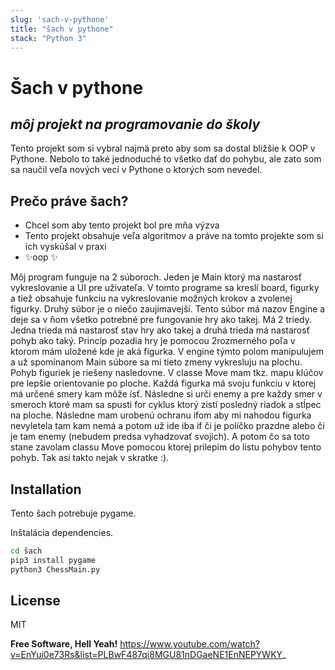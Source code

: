 ```yaml
---
slug: 'sach-v-pythone'
title: "šach v pythone"
stack: "Python 3"
---
```

# Šach v pythone
## _môj projekt na programovanie do školy_

Tento projekt som si vybral najmä preto aby som sa dostal bližšie k OOP v Pythone. Nebolo to také jednoduché to všetko dať do pohybu, ale zato som sa naučil veľa nových vecí v Pythone o ktorých som nevedel.

## Prečo práve šach?
- Chcel som aby tento projekt bol pre mňa výzva
- Tento projekt obsahuje veľa algoritmov a práve na tomto projekte som si ich vyskúšal v praxi
- ✨oop  ✨

Môj program funguje na 2 súboroch. Jeden je Main ktorý ma nastarosť vykreslovanie a UI pre uživateľa. V tomto programe sa kreslí board, figurky a tiež obsahuje funkciu na vykreslovanie možných krokov a zvolenej figurky. Druhý súbor je o niečo zaujimavejší. Tento súbor má nazov Engine a deje sa v ňom všetko potrebné pre fungovanie hry ako takej. Má 2 triedy. Jedna trieda má nastarosť stav hry ako takej a druhá trieda má nastarosť pohyb ako taký. Princíp pozadia hry je pomocou 2rozmerného poľa v ktorom mám uložené kde je aká figurka. V engine týmto polom manipulujem a už spomínanom Main súbore sa mi tieto zmeny vykresluju na plochu. Pohyb figuriek je riešeny nasledovne. V classe Move mam tkz. mapu klúčov pre lepšie orientovanie po ploche. Každá figurka má svoju funkciu v ktorej má určené smery kam môže ísť. Následne si urči enemy a pre každy smer v smeroch ktoré mam sa spusti for cyklus ktorý zistí posledný riadok a stĺpec na ploche. Následne mam urobenú ochranu ifom aby mi nahodou figurka nevyletela tam kam nemá a potom už ide iba if či je políčko prazdne alebo či je tam enemy (nebudem predsa vyhadzovať svojich). A potom čo sa toto stane zavolam classu Move pomocou ktorej prilepím do listu pohybov tento pohyb. Tak asi takto nejak v skratke :).




## Installation

Tento šach potrebuje pygame.

Inštalácia dependencies.

```sh
cd šach
pip3 install pygame
python3 ChessMain.py
```



## License

MIT

**Free Software, Hell Yeah!**
https://www.youtube.com/watch?v=EnYui0e73Rs&list=PLBwF487qi8MGU81nDGaeNE1EnNEPYWKY_